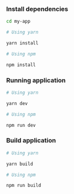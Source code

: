 ### Install dependencies

```sh
cd my-app

# Using yarn

yarn install

# Using npm

npm install
```

### Running application

```sh
# Using yarn

yarn dev

# Using npm

npm run dev
```

### Build application

```sh
# Using yarn

yarn build

# Using npm

npm run build

```
